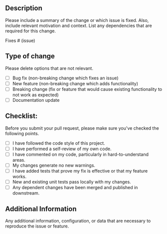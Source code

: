 ## Description

Please include a summary of the change or which issue is fixed. Also, include relevant motivation and context. List any dependencies that are required for this change.

Fixes # (issue)

## Type of change

Please delete options that are not relevant.

- [ ] Bug fix (non-breaking change which fixes an issue)
- [ ] New feature (non-breaking change which adds functionality)
- [ ] Breaking change (fix or feature that would cause existing functionality to not work as expected)
- [ ] Documentation update

## Checklist:

Before you submit your pull request, please make sure you've checked the following points.

- [ ] I have followed the code style of this project.
- [ ] I have performed a self-review of my own code.
- [ ] I have commented on my code, particularly in hard-to-understand areas.
- [ ] My changes generate no new warnings.
- [ ] I have added tests that prove my fix is effective or that my feature works.
- [ ] New and existing unit tests pass locally with my changes.
- [ ] Any dependent changes have been merged and published in downstream.

## Additional Information

Any additional information, configuration, or data that are necessary to reproduce the issue or feature.
